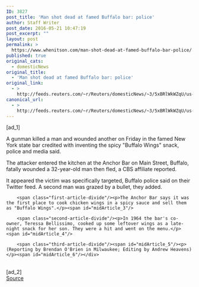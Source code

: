 ```yaml
---
ID: 3827
post_title: 'Man shot dead at famed Buffalo bar: police'
author: Staff Writer
post_date: 2016-05-21 10:47:19
post_excerpt: ""
layout: post
permalink: >
  https://www.whenitson.com/man-shot-dead-at-famed-buffalo-bar-police/
published: true
original_cats:
  - domesticNews
original_title:
  - 'Man shot dead at famed Buffalo bar: police'
original_link:
  - >
    http://feeds.reuters.com/~r/Reuters/domesticNews/~3/5xBRlWkWZqU/us-newyork-crime-idUSKCN0YC089
canonical_url:
  - >
    http://feeds.reuters.com/~r/Reuters/domesticNews/~3/5xBRlWkWZqU/us-newyork-crime-idUSKCN0YC089
---
```

 [ad_1]
<br><div id="articleText">
<span id="midArticle_start"/>

<span class="focusParagraph" readability="4"><p><span class="articleLocatio&lt;/span&gt;n">A gunman killed a man and wounded another on Friday in the famed New York state bar credited with inventing the spicy "Buffalo Wings" snack, police and media said.</span></p></span><span id="midArticle_0"/><p>The attacker entered the kitchen at the Anchor Bar on Main Street, Buffalo, fatally wounded a 32-year-old man then fled, a CBS affiliate reported. </p><span id="midArticle_1"/><p>It appeared the victim was specifically targeted, Buffalo police said on their Twitter feed. A second man was grazed by a bullet, they added.</p><span id="midArticle_2"/>
        
        <span class="first-article-divide"/><p>The Anchor Bar says it was the first place to cook chicken wings in a spicy sauce and sell them as "Buffalo Wings".</p><span id="midArticle_3"/>
        
        <span class="second-article-divide"/><p>In 1964 the bar's co-owner, Teressa Bellissimo, cooked up some leftover wings as a late-night snack for her son. They were a hit and went on the menu.</p><span id="midArticle_4"/>
        
        <span class="third-article-divide"/><span id="midArticle_5"/><p> (Reporting by Brendan O'Brien in Milwaukee; Editing by Andrew Heavens)</p><span id="midArticle_6"/></div>
<br>[ad_2]
<br><a href="http://feeds.reuters.com/~r/Reuters/domesticNews/~3/5xBRlWkWZqU/us-newyork-crime-idUSKCN0YC089">Source </a>